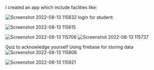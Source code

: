 I created an app which include faclities like:

![Screenshot 2022-08-13 115832](https://user-images.githubusercontent.com/83232454/184478190-9d01ea16-a727-4f0a-adb8-fb8415e67253.png)
login for student:

![Screenshot 2022-08-13 115615](https://user-images.githubusercontent.com/83232454/184478049-7c1d674a-4298-4d92-99b7-1602ab63f7e2.png)

![Screenshot 2022-08-13 115706](https://user-images.githubusercontent.com/83232454/184478067-7bae2752-4f32-4a73-ad33-1a6cfa0c5d5c.png)
![Screenshot 2022-08-13 115737](https://user-images.githubusercontent.com/83232454/184478073-8d5971e6-5635-4203-8bc7-6db67aa1659b.png)


Quiz to acknowledge yourself
Using firebase for storing data
![Screenshot 2022-08-13 115806](https://user-images.githubusercontent.com/83232454/184478084-b022da77-e650-45d3-b374-b61acbf2e11f.png)

![Screenshot 2022-08-13 115921](https://user-images.githubusercontent.com/83232454/184478216-0721636e-6c34-46e1-b69d-7bf7d38bdc07.png)

